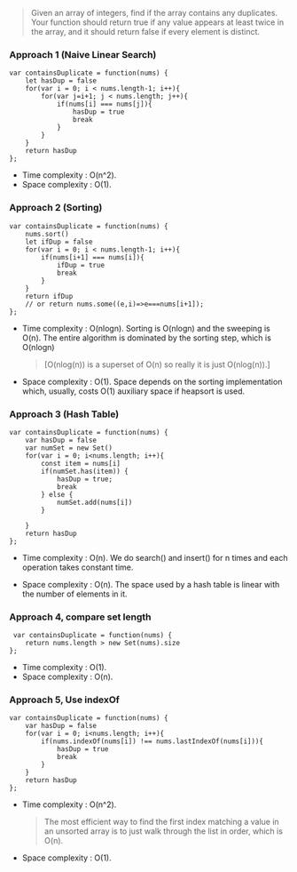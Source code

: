 > Given an array of integers, find if the array contains any duplicates.
> Your function should return true if any value appears at least twice in the array, and it should return false if every element is distinct.

### Approach 1 (Naive Linear Search)

```
var containsDuplicate = function(nums) {
    let hasDup = false
    for(var i = 0; i < nums.length-1; i++){
        for(var j=i+1; j < nums.length; j++){
            if(nums[i] === nums[j]){
                hasDup = true
                break
            }
        }
    }
    return hasDup
};
```

- Time complexity : O(n^2).
- Space complexity : O(1).

### Approach 2 (Sorting)

```
var containsDuplicate = function(nums) {
    nums.sort()
    let ifDup = false
    for(var i = 0; i < nums.length-1; i++){
        if(nums[i+1] === nums[i]){
            ifDup = true
            break
        }
    }
    return ifDup
    // or return nums.some((e,i)=>e===nums[i+1]);
};
```

- Time complexity : O(nlogn). Sorting is O(nlogn) and the sweeping is O(n). The entire algorithm is dominated by the sorting step, which is O(nlogn)

  > [O(nlog(n)) is a superset of O(n) so really it is just O(nlog(n)).]

- Space complexity : O(1). Space depends on the sorting implementation which, usually, costs O(1) auxiliary space if heapsort is used.

### Approach 3 (Hash Table)

```
var containsDuplicate = function(nums) {
    var hasDup = false
    var numSet = new Set()
    for(var i = 0; i<nums.length; i++){
        const item = nums[i]
        if(numSet.has(item)) {
            hasDup = true;
            break
        } else {
            numSet.add(nums[i])
        }

    }
    return hasDup
};
```

- Time complexity : O(n). We do search() and insert() for n times and each operation takes constant time.

- Space complexity : O(n). The space used by a hash table is linear with the number of elements in it.

### Approach 4, compare set length

```
 var containsDuplicate = function(nums) {
    return nums.length > new Set(nums).size
};
```

- Time complexity : O(1).
- Space complexity : O(n).

### Approach 5, Use indexOf

```
var containsDuplicate = function(nums) {
    var hasDup = false
    for(var i = 0; i<nums.length; i++){
        if(nums.indexOf(nums[i]) !== nums.lastIndexOf(nums[i])){
            hasDup = true
            break
        }
    }
    return hasDup
};
```

- Time complexity : O(n^2).
  > The most efficient way to find the first index matching a value in an unsorted array is to just walk through the list in order, which is O(n).
- Space complexity : O(1).
